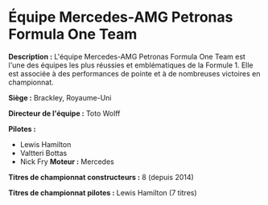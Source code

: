 # Équipe Mercedes-AMG Petronas Formula One Team

**Description :** L'équipe Mercedes-AMG Petronas Formula One Team est l'une des équipes les plus réussies et emblématiques de la Formule 1. Elle est associée à des performances de pointe et à de nombreuses victoires en championnat.

**Siège :** Brackley, Royaume-Uni

**Directeur de l'équipe :** Toto Wolff

**Pilotes :**
- Lewis Hamilton
- Valtteri Bottas
- Nick Fry
**Moteur :** Mercedes

**Titres de championnat constructeurs :** 8 (depuis 2014)

**Titres de championnat pilotes :** Lewis Hamilton (7 titres)

